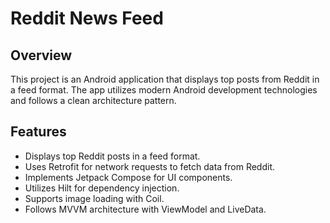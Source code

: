 # Reddit News Feed

## Overview
This project is an Android application that displays top posts from Reddit in a feed format. The app utilizes modern Android development technologies and follows a clean architecture pattern.

## Features
- Displays top Reddit posts in a feed format.
- Uses Retrofit for network requests to fetch data from Reddit.
- Implements Jetpack Compose for UI components.
- Utilizes Hilt for dependency injection.
- Supports image loading with Coil.
- Follows MVVM architecture with ViewModel and LiveData.
